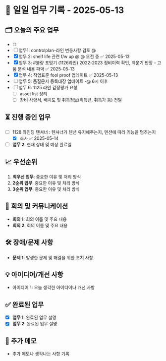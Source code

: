 # 📅 일일 업무 기록 - 2025-05-13

## 🗂 오늘의 주요 업무
- [ ]
- [ ] 업무1: controlplan-라인 변동사항 검토 @ 
- [x] 업무 2: shelf life 관련 f/w up @ @ 오전 중 ✅ 2025-05-13
- [x] 업무 3: #불량 포밍기 (1126라인) 2022-2023 정비이력 확인, 백운기 반장 - 고품 분석 내용 파악 ✅ 2025-05-13
- [x] 업무 4: 작업표준 fool proof 업데이트 ✅ 2025-05-13
- [ ] 업무 5: 품질문서 등록대장 업데이트 -@ 6시 이후
- [ ] 업무 6: 1125 라인 감정평가 요청
	- [ ] asset list 정리
	- [ ] 장비 사양서, 배치도 및 취득정보(취득년, 취득가 등) 전달

## ⏳ 진행 중인 업무
- [ ] 1128 와인딩 텐셔너 : 텐셔너가 텐션 유지해주는지, 텐션에 따라 기능을 멈추는지
	- [x] 조사 ✅ 2025-05-14
- [ ] **업무 2**: 현재 상태 및 예상 완료일

## 📈 우선순위
1. **최우선 업무**: 중요한 이유 및 처리 방식
2. **2순위 업무**: 중요한 이유 및 처리 방식
3. **3순위 업무**: 중요한 이유 및 처리 방식

## 🔄 회의 및 커뮤니케이션
- **회의 1**: 회의 이름 및 주요 내용
- **회의 2**: 회의 이름 및 주요 내용

## 🛠 장애/문제 사항
- **문제 1**: 발생한 문제 및 해결을 위한 조치 사항

## 💡 아이디어/개선 사항
- 아이디어 1: 오늘 생각한 아이디어나 개선 사항

## ✅ 완료된 업무
- [x] **업무 1**: 완료된 업무 설명
- [x] **업무 2**: 완료된 업무 설명

## 📝 추가 메모
- 추가 메모나 생각나는 사항 기록
